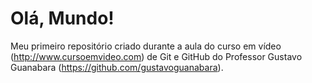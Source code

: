 # Olá, Mundo!
 Meu primeiro repositório criado durante a aula do curso em vídeo (http://www.cursoemvideo.com) de Git e GitHub do Professor Gustavo Guanabara (https://github.com/gustavoguanabara). 
